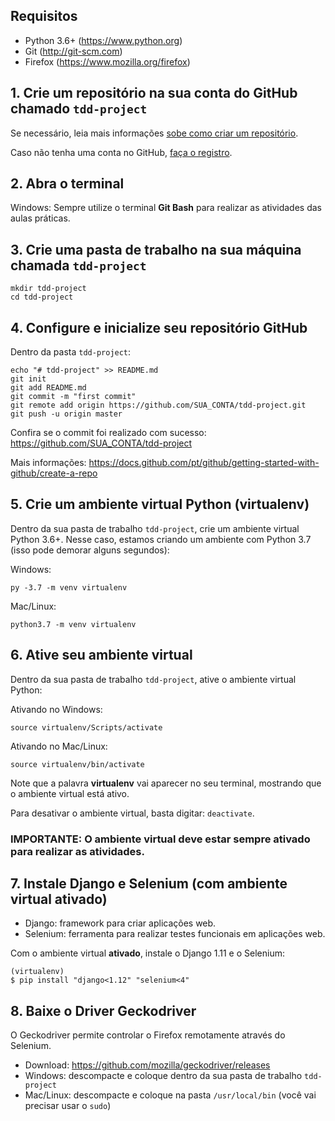 ## Requisitos
- Python 3.6+ (https://www.python.org)
- Git (http://git-scm.com)
- Firefox (https://www.mozilla.org/firefox)


## 1. Crie um repositório na sua conta do GitHub chamado ``tdd-project``

Se necessário, leia mais informações [sobe como criar um repositório](https://help.github.com/pt/github/getting-started-with-github/create-a-repo).

Caso não tenha uma conta no GitHub, [faça o registro](https://help.github.com/pt/github/getting-started-with-github/signing-up-for-github).

## 2. Abra o terminal

Windows: Sempre utilize o terminal **Git Bash** para realizar as atividades das aulas práticas.

## 3. Crie uma pasta de trabalho na sua máquina chamada ``tdd-project``

```ShellSession
mkdir tdd-project
cd tdd-project
```

## 4. Configure e inicialize seu repositório GitHub

Dentro da pasta `tdd-project`:

```ShellSession
echo "# tdd-project" >> README.md
git init
git add README.md
git commit -m "first commit"
git remote add origin https://github.com/SUA_CONTA/tdd-project.git
git push -u origin master
```

Confira se o commit foi realizado com sucesso: https://github.com/SUA_CONTA/tdd-project

Mais informações: https://docs.github.com/pt/github/getting-started-with-github/create-a-repo

## 5. Crie um ambiente virtual Python (virtualenv)

Dentro da sua pasta de trabalho `tdd-project`, crie um ambiente virtual Python 3.6+.
Nesse caso, estamos criando um ambiente com Python 3.7 (isso pode demorar alguns segundos):

Windows:
```ShellSession
py -3.7 -m venv virtualenv
```

Mac/Linux:
```
python3.7 -m venv virtualenv
```

## 6. Ative seu ambiente virtual

Dentro da sua pasta de trabalho `tdd-project`, ative o ambiente virtual Python:

Ativando no Windows:

```ShellSession
source virtualenv/Scripts/activate
```

Ativando no Mac/Linux:

```ShellSession
source virtualenv/bin/activate
```

Note que a palavra **virtualenv** vai aparecer no seu terminal, mostrando que o ambiente virtual está ativo.

Para desativar o ambiente virtual, basta digitar: `deactivate`.

### IMPORTANTE: O ambiente virtual deve estar sempre ativado para realizar as atividades.

## 7. Instale Django e Selenium (com ambiente virtual ativado)

- Django: framework para criar aplicações web.
- Selenium: ferramenta para realizar testes funcionais em aplicações web.

Com o ambiente virtual **ativado**, instale o Django 1.11 e o Selenium:

```
(virtualenv)
$ pip install "django<1.12" "selenium<4"
```

## 8. Baixe o Driver Geckodriver

O Geckodriver permite controlar o Firefox remotamente através do Selenium.

- Download: https://github.com/mozilla/geckodriver/releases
- Windows: descompacte e coloque dentro da sua pasta de trabalho `tdd-project`
- Mac/Linux: descompacte e coloque na pasta `/usr/local/bin` (você vai precisar usar o `sudo`) 

